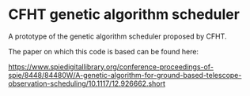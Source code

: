# CFHT genetic algorithm scheduler

A prototype of the genetic algorithm scheduler proposed by CFHT.

The paper on which this code is based can be found here:

https://www.spiedigitallibrary.org/conference-proceedings-of-spie/8448/84480W/A-genetic-algorithm-for-ground-based-telescope-observation-scheduling/10.1117/12.926662.short
